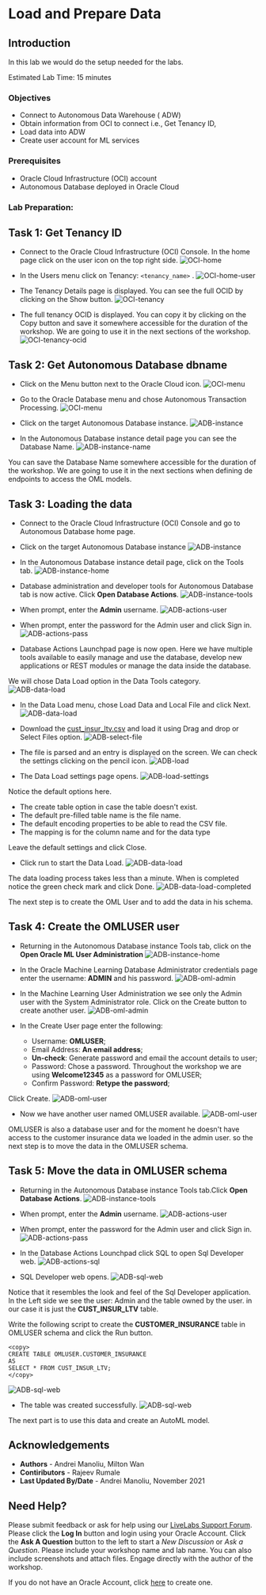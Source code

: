 # Load and Prepare Data

## Introduction

In this lab we would do the setup needed for the labs.  



Estimated Lab Time: 15 minutes

### Objectives
*	Connect to Autonomous Data Warehouse ( ADW)
*	Obtain information from OCI to connect i.e., Get Tenancy ID,
* Load data into ADW
*	Create user account for ML services


### Prerequisites
* Oracle Cloud Infrastructure (OCI) account
* Autonomous Database deployed in Oracle Cloud


### Lab Preparation:


## Task 1: Get Tenancy ID

* Connect to the Oracle Cloud Infrastructure (OCI) Console. In the home page click on the user icon on the top right side.
![OCI-home](images/prerequisites-screenshot-X01.jpg)

* In the Users menu click on Tenancy: `<tenancy_name>` .
![OCI-home-user](images/prerequisites-screenshot-X02.jpg)

* The Tenancy Details page is displayed. You can see the full OCID by clicking on the Show button.
![OCI-tenancy](images/prerequisites-screenshot-X03.jpg)

* The full tenancy OCID is displayed. You can copy it by clicking on the Copy button and save it somewhere accessible for the duration of the workshop. We are going to use it in the next sections of the workshop.
![OCI-tenancy-ocid](images/prerequisites-screenshot-X04.jpg)


## Task 2: Get Autonomous Database dbname

* Click on the Menu button next to the Oracle Cloud icon.
![OCI-menu](images/prerequisites-screenshot-X05.jpg)

* Go to the Oracle Database menu and chose Autonomous Transaction Processing.
![OCI-menu](images/prerequisites-screenshot-X06.jpg)

* Click on the target Autonomous Database instance.
![ADB-instance](images/prerequisites-screenshot-1.jpg)

* In the Autonomous Database instance detail page you can see the Database Name.
![ADB-instance-name](images/prerequisites-screenshot-X07.jpg)

You can save the Database Name somewhere accessible for the duration of the workshop. We are going to use it in the next sections when defining de endpoints to access the OML models.



## Task 3: Loading the data

* Connect to the Oracle Cloud Infrastructure (OCI) Console and go to Autonomous Database home page.
* Click on the target Autonomous Database instance
![ADB-instance](images/prerequisites-screenshot-1.jpg)

* In the Autonomous Database instance detail page, click on the Tools tab.
![ADB-instance-home](images/prerequisites-screenshot-2.jpg)

* Database administration and developer tools for Autonomous Database tab is now active. Click **Open Database Actions**.
![ADB-instance-tools](images/prerequisites-screenshot-3.jpg)

* When prompt, enter the **Admin** username.
![ADB-actions-user](images/prerequisites-screenshot-4.jpg)

* When prompt, enter the password for the Admin user and click Sign in.
![ADB-actions-pass](images/prerequisites-screenshot-5.jpg)

* Database Actions Launchpad page is now open. Here we have multiple tools available to easily manage and use the database, develop new applications or REST modules or manage the data inside the database.

 We will chose Data Load option in the Data Tools category.
![ADB-data-load](images/prerequisites-screenshot-6.jpg)

* In the Data Load menu, chose Load Data and Local File and click Next.
![ADB-data-load](images/prerequisites-screenshot-7.jpg)

* Download the [cust\_insur\_ltv.csv](https://objectstorage.eu-frankfurt-1.oraclecloud.com/p/NIPrIgDVBKsOBi_xnF5_ZHWAnlilwwnUbrgQbUA24iupm6ryoNkvp_KZ9qywzpQE/n/oraclepartnersas/b/ADB_Stage/o/cust_insur_ltv.csv) and load it using Drag and drop or Select Files option.
![ADB-select-file](images/prerequisites-screenshot-8.jpg)

* The file is parsed and an entry is displayed on the screen. We can check the settings clicking on the pencil icon.
![ADB-load](images/prerequisites-screenshot-9.jpg)

* The Data Load settings page opens.
![ADB-load-settings](images/prerequisites-screenshot-10.jpg)

Notice the default options here.
 - The create table option in case the table doesn't exist.
 - The default pre-filled table name is the file name.
 - The default encoding properties to be able to read the CSV file.
 - The mapping is for the column name and for the data type

Leave the default settings and click Close.

* Click run to start the Data Load.
![ADB-data-load](images/prerequisites-screenshot-11.jpg)

The data loading process takes less than a minute. When is completed notice the green check mark and click Done.
![ADB-data-load-completed](images/prerequisites-screenshot-12.jpg)

The next step is to create the OML User and to add the data in his schema.

## Task 4:  Create the OMLUSER user

* Returning in the Autonomous Database instance Tools tab, click on the **Open Oracle ML User Administration**
![ADB-instance-home](images/prerequisites-screenshot-13.jpg)

* In the Oracle Machine Learning Database Administrator credentials page enter the username: **ADMIN** and his password.
![ADB-oml-admin](images/prerequisites-screenshot-14.jpg)

* In the Machine Learning User Administration  we see only the Admin user with the System Administrator role. Click on the Create button to create another user.
![ADB-oml-admin](images/prerequisites-screenshot-15.jpg)

* In the Create User page enter the following:


    - Username: **OMLUSER**;
    - Email Address: **An email address**;
    - **Un-check**: Generate password and email the account details to user;
    - Password: Chose a password. Throughout the workshop we are using **Welcome12345** as a password for OMLUSER;
    - Confirm Password: **Retype the password**;


Click Create.
![ADB-oml-user](images/prerequisites-screenshot-16.jpg)

* Now we have another user named OMLUSER available.
![ADB-oml-user](images/prerequisites-screenshot-17.jpg)

OMLUSER is also a database user and for the moment he doesn't have access to the customer insurance data we loaded in the admin user. so the next step is to move the data in the OMLUSER schema.



## Task 5:  Move the data in OMLUSER schema

* Returning in the Autonomous Database instance Tools tab.Click **Open Database Actions**.
![ADB-instance-tools](images/prerequisites-screenshot-3.jpg)

* When prompt, enter the **Admin** username.
![ADB-actions-user](images/prerequisites-screenshot-4.jpg)

* When prompt, enter the password for the Admin user and click Sign in.
![ADB-actions-pass](images/prerequisites-screenshot-5.jpg)

* In the Database Actions Lounchpad click SQL to open Sql Developer web.
![ADB-actions-sql](images/prerequisites-screenshot-18.jpg)

* SQL Developer web opens.
![ADB-sql-web](images/prerequisites-screenshot-19.jpg)

Notice that it resembles the look and feel of the Sql Developer application. In the Left side we see the user: Admin and the table owned by the user. in our case it is just the **CUST\_INSUR\_LTV** table.

Write the following script to create the **CUSTOMER_INSURANCE** table in OMLUSER schema and click the Run button.

````
<copy>
CREATE TABLE OMLUSER.CUSTOMER_INSURANCE
AS
SELECT * FROM CUST_INSUR_LTV;
</copy>
````
![ADB-sql-web](images/prerequisites-screenshot-20.jpg)

* The table was created successfully.
![ADB-sql-web](images/prerequisites-screenshot-21.jpg)

The next part is to use this data and create an AutoML model.


## Acknowledgements
* **Authors** -  Andrei Manoliu, Milton Wan
* **Contiributors** - Rajeev Rumale
* **Last Updated By/Date** -  Andrei Manoliu, November 2021

## Need Help?
Please submit feedback or ask for help using our [LiveLabs Support Forum](https://community.oracle.com/tech/developers/categories/livelabsdiscussions). Please click the **Log In** button and login using your Oracle Account. Click the **Ask A Question** button to the left to start a *New Discussion* or *Ask a Question*.  Please include your workshop name and lab name.  You can also include screenshots and attach files.  Engage directly with the author of the workshop.

If you do not have an Oracle Account, click [here](https://profile.oracle.com/myprofile/account/create-account.jspx) to create one.
